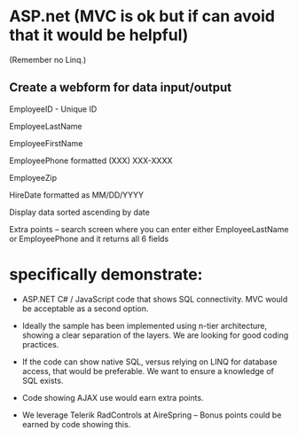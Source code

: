 # ASP.net (MVC is ok but if can avoid that it would be helpful) 
(Remember no Linq.)

## Create a webform for data input/output

EmployeeID - Unique ID

EmployeeLastName

EmployeeFirstName

EmployeePhone formatted (XXX) XXX-XXXX

EmployeeZip

HireDate formatted as MM/DD/YYYY


Display data sorted ascending by date

Extra points – search screen where you can enter either EmployeeLastName or EmployeePhone and it returns all 6 fields

# specifically demonstrate:

- ASP.NET C# / JavaScript code that shows SQL connectivity. MVC would be acceptable as a second option.
 
- Ideally the sample has been implemented using n-tier architecture, showing a clear separation of the layers. We are looking for good coding practices.
 
- If the code can show native SQL, versus relying on LINQ for database access, that would be preferable. We want to ensure a knowledge of SQL exists.
 
- Code showing AJAX use would earn extra points.
 
- We leverage Telerik RadControls at AireSpring – Bonus points could be earned by code showing this.
